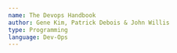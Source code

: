 ```yaml
---
name: The Devops Handbook
author: Gene Kim, Patrick Debois & John Willis
type: Programming
language: Dev-Ops
---
```

